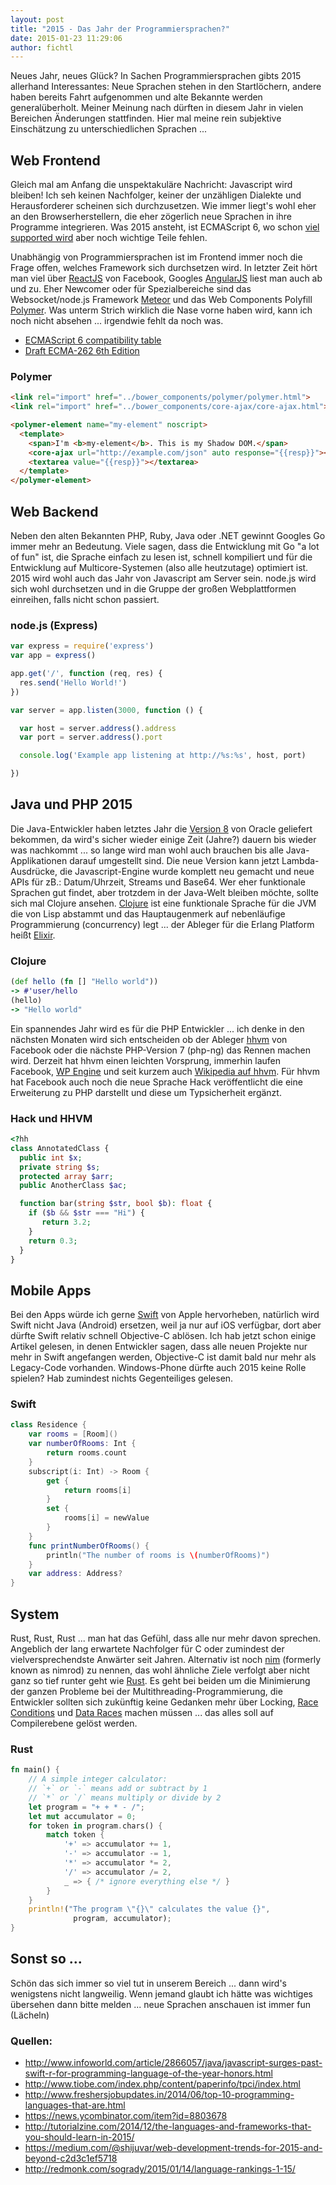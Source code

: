 ```yaml
---
layout: post
title: "2015 - Das Jahr der Programmiersprachen?"
date: 2015-01-23 11:29:06
author: fichtl
---
```

Neues Jahr, neues Glück? In Sachen Programmiersprachen gibts 2015 allerhand Interessantes: Neue Sprachen stehen in den Startlöchern, andere haben bereits Fahrt aufgenommen und alte Bekannte werden generalüberholt. Meiner Meinung nach dürften in diesem Jahr in vielen Bereichen Änderungen stattfinden. Hier mal meine rein subjektive Einschätzung zu unterschiedlichen Sprachen <!--more-->...

## Web Frontend

Gleich mal am Anfang die unspektakuläre Nachricht: Javascript wird bleiben! Ich seh keinen Nachfolger, keiner der unzähligen Dialekte und Herausforderer scheinen sich durchzusetzen. Wie immer liegt's wohl eher an den Browserherstellern, die eher zögerlich neue Sprachen in ihre Programme integrieren. Was 2015 ansteht, ist ECMAScript 6, wo schon [viel supported wird](https://developer.mozilla.org/en-US/docs/Web/JavaScript/New_in_JavaScript/ECMAScript_6_support_in_Mozilla) aber noch wichtige Teile fehlen.

Unabhängig von Programmiersprachen ist im Frontend immer noch die Frage offen, welches Framework sich durchsetzen wird. In letzter Zeit hört man viel über [ReactJS](http://facebook.github.io/react/) von Facebook, Googles [AngularJS](https://angularjs.org/) liest man auch ab und zu. Eher Newcomer oder für Spezialbereiche sind das Websocket/node.js Framework [Meteor](https://www.meteor.com/) und das Web Components Polyfill [Polymer](https://www.polymer-project.org/). Was unterm Strich wirklich die Nase vorne haben wird, kann ich noch nicht absehen ... irgendwie fehlt da noch was.
* [ECMAScript 6 compatibility table](http://kangax.github.io/compat-table/es6/)
* [Draft ECMA-262 6th Edition](https://people.mozilla.org/~jorendorff/es6-draft.html)

### Polymer
```html
<link rel="import" href="../bower_components/polymer/polymer.html">
<link rel="import" href="../bower_components/core-ajax/core-ajax.html">

<polymer-element name="my-element" noscript>
  <template>
    <span>I'm <b>my-element</b>. This is my Shadow DOM.</span>
    <core-ajax url="http://example.com/json" auto response="{{resp}}"></core-ajax>
    <textarea value="{{resp}}"></textarea>
  </template>
</polymer-element>
```

## Web Backend

Neben den alten Bekannten PHP, Ruby, Java oder .NET gewinnt Googles Go immer mehr an Bedeutung. Viele sagen, dass die Entwicklung mit Go "a lot of fun" ist, die Sprache einfach zu lesen ist, schnell kompiliert und für die Entwicklung auf Multicore-Systemen (also alle heutzutage) optimiert ist. 2015 wird wohl auch das Jahr von Javascript am Server sein. node.js wird sich wohl durchsetzen und in die Gruppe der großen Webplattformen einreihen, falls nicht schon passiert.

### node.js (Express)

```javascript
var express = require('express')
var app = express()

app.get('/', function (req, res) {
  res.send('Hello World!')
})

var server = app.listen(3000, function () {

  var host = server.address().address
  var port = server.address().port

  console.log('Example app listening at http://%s:%s', host, port)

})
```

## Java und PHP 2015

Die Java-Entwickler haben letztes Jahr die [Version 8](https://www.java.com/de/download/faq/java8.xml) von Oracle geliefert bekommen, da wird's sicher wieder einige Zeit (Jahre?) dauern bis wieder was nachkommt ... so lange wird man wohl auch brauchen bis alle Java-Applikationen darauf umgestellt sind. Die neue Version kann jetzt Lambda-Ausdrücke, die Javascript-Engine wurde komplett neu gemacht und neue APIs für zB.: Datum/Uhrzeit, Streams und Base64. Wer eher funktionale Sprachen gut findet, aber trotzdem in der Java-Welt bleiben möchte, sollte sich mal Clojure ansehen. [Clojure](http://clojure.org/) ist eine funktionale Sprache für die JVM die von Lisp abstammt und das Hauptaugenmerk auf nebenläufige Programmierung (concurrency) legt ... der Ableger für die Erlang Platform heißt [Elixir](http://elixir-lang.org/).

### Clojure

```clojure
(def hello (fn [] "Hello world"))
-> #'user/hello
(hello)
-> "Hello world"
```

Ein spannendes Jahr wird es für die PHP Entwickler ... ich denke in den nächsten Monaten wird sich entscheiden ob der Ableger [hhvm](http://hhvm.com/) von Facebook oder die nächste PHP-Version 7 (php-ng) das Rennen machen wird. Derzeit hat hhvm einen leichten Vorsprung, immerhin laufen Facebook, [WP Engine](http://wpengine.com/2014/11/19/hhvm-project-mercury/) und seit kurzem auch [Wikipedia auf hhvm](http://hhvm.com/blog/7205/wikipedia-on-hhvm). Für hhvm hat Facebook auch noch die neue Sprache Hack veröffentlicht die eine Erweiterung zu PHP darstellt und diese um Typsicherheit ergänzt.

### Hack und HHVM

```php
<?hh
class AnnotatedClass {
  public int $x;
  private string $s;
  protected array $arr;
  public AnotherClass $ac;

  function bar(string $str, bool $b): float {
    if ($b && $str === "Hi") {
       return 3.2;
    }
    return 0.3;
  }
}
```

## Mobile Apps

Bei den Apps würde ich gerne [Swift](http://swift-lang.org/main/) von Apple hervorheben, natürlich wird Swift nicht Java (Android) ersetzen, weil ja nur auf iOS verfügbar, dort aber dürfte Swift relativ schnell Objective-C ablösen. Ich hab jetzt schon einige Artikel gelesen, in denen Entwickler sagen, dass alle neuen Projekte nur mehr in Swift angefangen werden, Objective-C ist damit bald nur mehr als Legacy-Code vorhanden. Windows-Phone dürfte auch 2015 keine Rolle spielen? Hab zumindest nichts Gegenteiliges gelesen.

### Swift

```swift
class Residence {
    var rooms = [Room]()
    var numberOfRooms: Int {
        return rooms.count
    }
    subscript(i: Int) -> Room {
        get {
            return rooms[i]
        }
        set {
            rooms[i] = newValue
        }
    }
    func printNumberOfRooms() {
        println("The number of rooms is \(numberOfRooms)")
    }
    var address: Address?
}
```

## System
Rust, Rust, Rust ... man hat das Gefühl, dass alle nur mehr davon sprechen. Angeblich der lang erwartete Nachfolger für C oder zumindest der vielversprechendste Anwärter seit Jahren. Alternativ ist noch [nim](http://nim-lang.org/) (formerly known as nimrod) zu nennen, das wohl ähnliche Ziele verfolgt aber nicht ganz so tief runter geht wie [Rust](http://www.rust-lang.org/). Es geht bei beiden um die Minimierung der ganzen Probleme bei der Multithreading-Programmierung, die Entwickler sollten sich zukünftig keine Gedanken mehr über Locking, [Race Conditions](http://de.wikipedia.org/wiki/Race_Condition) und [Data Races](http://docs.oracle.com/cd/E19205-01/820-0619/geojs/index.html) machen müssen ... das alles soll auf Compilerebene gelöst werden.

### Rust
```rust
fn main() {
    // A simple integer calculator:
    // `+` or `-` means add or subtract by 1
    // `*` or `/` means multiply or divide by 2
    let program = "+ + * - /";
    let mut accumulator = 0;
    for token in program.chars() {
        match token {
            '+' => accumulator += 1,
            '-' => accumulator -= 1,
            '*' => accumulator *= 2,
            '/' => accumulator /= 2,
            _ => { /* ignore everything else */ }
        }
    }
    println!("The program \"{}\" calculates the value {}",
              program, accumulator);
}
```

## Sonst so ...

Schön das sich immer so viel tut in unserem Bereich ... dann wird's wenigstens nicht langweilig. Wenn jemand glaubt ich hätte was wichtiges übersehen dann bitte melden ... neue Sprachen anschauen ist immer fun (Lächeln)

### Quellen:

* http://www.infoworld.com/article/2866057/java/javascript-surges-past-swift-r-for-programming-language-of-the-year-honors.html
* http://www.tiobe.com/index.php/content/paperinfo/tpci/index.html
* http://www.freshersjobupdates.in/2014/06/top-10-programming-languages-that-are.html
* https://news.ycombinator.com/item?id=8803678
* http://tutorialzine.com/2014/12/the-languages-and-frameworks-that-you-should-learn-in-2015/
* https://medium.com/@shijuvar/web-development-trends-for-2015-and-beyond-c2d3c1ef5718
* http://redmonk.com/sogrady/2015/01/14/language-rankings-1-15/
